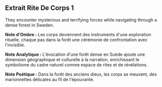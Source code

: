 ## Extrait Rite De Corps 1

They encounter mysterious and terrifying forces while navigating through a dense forest in Sweden.

**Note d'Ombre :** Les corps deviennent des instruments d'une exploration rituelle, chaque pas dans la forêt une cérémonie de confrontation avec l'invisible.

**Note Analytique :** L'évocation d'une forêt dense en Suède ajoute une dimension géographique et culturelle à la narration, enrichissant le symbolisme du cadre naturel comme espace de rites et de révélations.

**Note Poétique :** Dans la forêt des anciens dieux, les corps se meuvent, des marionnettes délicates au fil de l'épouvante.
